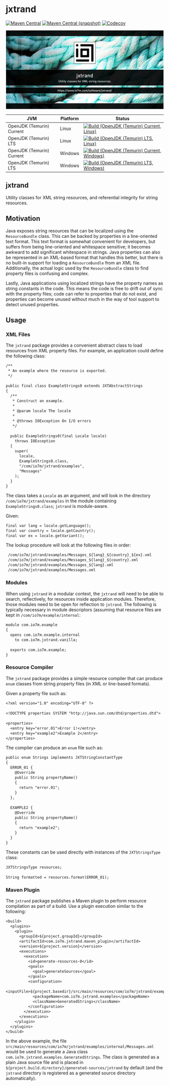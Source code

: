jxtrand
===

[![Maven Central](https://img.shields.io/maven-central/v/com.io7m.jxtrand/com.io7m.jxtrand.svg?style=flat-square)](http://search.maven.org/#search%7Cga%7C1%7Cg%3A%22com.io7m.jxtrand%22)
[![Maven Central (snapshot)](https://img.shields.io/nexus/s/com.io7m.jxtrand/com.io7m.jxtrand?server=https%3A%2F%2Fs01.oss.sonatype.org&style=flat-square)](https://s01.oss.sonatype.org/content/repositories/snapshots/com/io7m/jxtrand/)
[![Codecov](https://img.shields.io/codecov/c/github/io7m-com/jxtrand.svg?style=flat-square)](https://codecov.io/gh/io7m-com/jxtrand)

![com.io7m.jxtrand](./src/site/resources/jxtrand.jpg?raw=true)

| JVM | Platform | Status |
|-----|----------|--------|
| OpenJDK (Temurin) Current | Linux | [![Build (OpenJDK (Temurin) Current, Linux)](https://img.shields.io/github/actions/workflow/status/io7m-com/jxtrand/main.linux.temurin.current.yml)](https://www.github.com/io7m-com/jxtrand/actions?query=workflow%3Amain.linux.temurin.current)|
| OpenJDK (Temurin) LTS | Linux | [![Build (OpenJDK (Temurin) LTS, Linux)](https://img.shields.io/github/actions/workflow/status/io7m-com/jxtrand/main.linux.temurin.lts.yml)](https://www.github.com/io7m-com/jxtrand/actions?query=workflow%3Amain.linux.temurin.lts)|
| OpenJDK (Temurin) Current | Windows | [![Build (OpenJDK (Temurin) Current, Windows)](https://img.shields.io/github/actions/workflow/status/io7m-com/jxtrand/main.windows.temurin.current.yml)](https://www.github.com/io7m-com/jxtrand/actions?query=workflow%3Amain.windows.temurin.current)|
| OpenJDK (Temurin) LTS | Windows | [![Build (OpenJDK (Temurin) LTS, Windows)](https://img.shields.io/github/actions/workflow/status/io7m-com/jxtrand/main.windows.temurin.lts.yml)](https://www.github.com/io7m-com/jxtrand/actions?query=workflow%3Amain.windows.temurin.lts)|

## jxtrand

Utility classes for XML string resources, and referential integrity for
string resources.

## Motivation

Java exposes string resources that can be localized using the `ResourceBundle`
class. This can be backed by properties in a line-oriented text format. This
text format is somewhat convenient for developers, but suffers from being
line-oriented and whitespace sensitive; it becomes awkward to add significant
whitespace in strings. Java properties can also be represented in an XML-based
format that handles this better, but there is no built-in support for
loading a `ResourceBundle` from an XML file. Additionally, the actual logic
used by the `ResourceBundle` class to find property files is confusing and
complex.

Lastly, Java applications using localized strings have the property names
as string constants in the code. This means the code is free to drift out
of sync with the property files; code can refer to properties that do not
exist, and properties can become unused without much in the way of tool support
to detect unused properties.

## Usage

### XML Files

The `jxtrand` package provides a convenient abstract class to load resources
from XML property files. For example, an application could define the following
class:

```
/**
 * An example where the resource is exported.
 */

public final class ExampleStrings0 extends JXTAbstractStrings
{
  /**
   * Construct an example.
   *
   * @param locale The locale
   *
   * @throws IOException On I/O errors
   */

  public ExampleStrings0(final Locale locale)
    throws IOException
  {
    super(
      locale,
      ExampleStrings0.class,
      "/com/io7m/jxtrand/examples",
      "Messages"
    );
  }
}
```

The class takes a `Locale` as an argument, and will look in the directory
`/com/io7m/jxtrand/examples` in the module containing `ExampleStrings0.class`;
`jxtrand` is module-aware.

Given:

```
final var lang = locale.getLanguage();
final var country = locale.getCountry();
final var ex = locale.getVariant();
```

The lookup procedure will look at the following files in order:

```
 /com/io7m/jxtrand/examples/Messages_${lang}_${country}_${ex}.xml
 /com/io7m/jxtrand/examples/Messages_${lang}_${country}.xml
 /com/io7m/jxtrand/examples/Messages_${lang}.xml
 /com/io7m/jxtrand/examples/Messages.xml
```

### Modules

When using `jxtrand` in a modular context, the `jxtrand` will need to be
able to search, reflectively, for resources inside application modules.
Therefore, those modules need to be open for reflection to `jxtrand`. The
following is typically necessary in module descriptors (assuming that
resource files are kept in `/com/io7m/example/internal`:

```
module com.io7m.example
{
  opens com.io7m.example.internal
    to com.io7m.jxtrand.vanilla;

  exports com.io7m.example;
}
```

### Resource Compiler

The `jxtrand` package provides a simple resource compiler that can produce
`enum` classes from string property files (in XML or line-based formats).

Given a property file such as:

```
<?xml version="1.0" encoding="UTF-8" ?>

<!DOCTYPE properties SYSTEM "http://java.sun.com/dtd/properties.dtd">

<properties>
  <entry key="error.01">Error 1!</entry>
  <entry key="example2">Example 2</entry>
</properties>
```

The compiler can produce an `enum` file such as:

```
public enum Strings implements JXTStringConstantType
{
  ERROR_01 {
    @Override
    public String propertyName()
    {
      return "error.01";
    }
  },

  EXAMPLE2 {
    @Override
    public String propertyName()
    {
      return "example2";
    }
  }
}
```

These constants can be used directly with instances of the `JXTStringsType`
class:


```
JXTStringsType resources;

String formatted = resources.format(ERROR_01);
```

### Maven Plugin

The `jxtrand` package publishes a Maven plugin to perform resource compilation
as part of a build. Use a plugin execution similar to the following:

```
<build>
  <plugins>
    <plugin>
      <groupId>${project.groupId}</groupId>
      <artifactId>com.io7m.jxtrand.maven_plugin</artifactId>
      <version>${project.version}</version>
      <executions>
        <execution>
          <id>generate-resources-0</id>
          <goals>
            <goal>generateSources</goal>
          </goals>
          <configuration>
            <inputFile>${project.basedir}/src/main/resources/com/io7m/jxtrand/examples/internal/Messages.xml</inputFile>
            <packageName>com.io7m.jxtrand.examples</packageName>
            <className>GeneratedStrings</className>
          </configuration>
        </execution>
      </executions>
    </plugin>
  </plugins>
</build>
```

In the above example, the file `src/main/resources/com/io7m/jxtrand/examples/internal/Messages.xml`
would be used to generate a Java class `com.io7m.jxtrand.examples.GeneratedStrings`. The
class is generated as a plain Java source file and is placed in
`${project.build.directory}/generated-sources/jxtrand` by default
(and the `jxtrand` directory is registered as a generated source directory
automatically).

